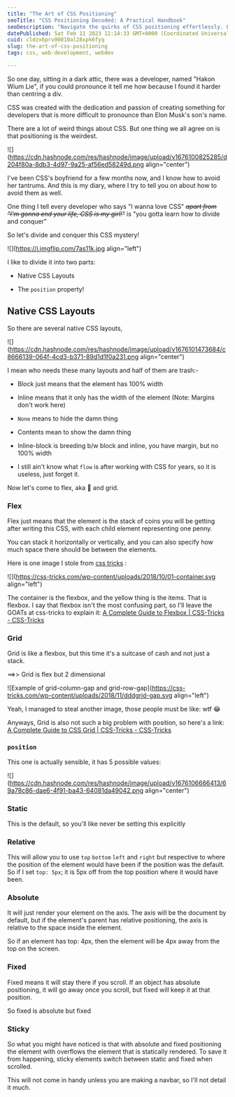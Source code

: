 ```yaml
---
title: "The Art of CSS Positioning"
seoTitle: "CSS Positioning Decoded: A Practical Handbook"
seoDescription: "Navigate the quirks of CSS positioning effortlessly. Learn the art of dividing and conquering for seamless web development."
datePublished: Sat Feb 11 2023 12:14:33 GMT+0000 (Coordinated Universal Time)
cuid: cldzx6prv00010al28xpk6fyq
slug: the-art-of-css-positioning
tags: css, web-development, webdev

---
```


So one day, sitting in a dark attic, there was a developer, named "Hakon Wium Lie", if you could pronounce it tell me how because I found it harder than centring a div.

CSS was created with the dedication and passion of creating something for developers that is more difficult to pronounce than Elon Musk's son's name.

There are a lot of weird things about CSS. But one thing we all agree on is that positioning is the weirdest.

![](https://cdn.hashnode.com/res/hashnode/image/upload/v1676100825285/d204f80a-8db3-4d97-9a25-af56ed58249d.png align="center")

I've been CSS's boyfriend for a few months now, and I know how to avoid her tantrums. And this is my diary, where I try to tell you on about how to avoid them as well.

One thing I tell every developer who says "I wanna love CSS" *<s>apart from "I'm gonna end your life, CSS is my girl!"</s>* is "you gotta learn how to divide and conquer"

So let's divide and conquer this CSS mystery!

![](https://i.imgflip.com/7as11k.jpg align="left")

I like to divide it into two parts:

* Native CSS Layouts
    
* The `position` property!
    

## Native CSS Layouts

So there are several native CSS layouts,

![](https://cdn.hashnode.com/res/hashnode/image/upload/v1676101473684/c8666139-064f-4cd3-b371-89d1d1f0a231.png align="center")

I mean who needs these many layouts and half of them are trash:-

* Block just means that the element has 100% width
    
* Inline means that it only has the width of the element (Note: Margins don't work here)
    
* `None` means to hide the damn thing
    
* Contents mean to show the damn thing
    
* Inline-block is breeding b/w block and inline, you have margin, but no 100% width
    
* I still ain't know what `flow` is after working with CSS for years, so it is useless, just forget it.
    

Now let's come to flex, aka 💪 and grid.

### Flex

Flex just means that the element is the stack of coins you will be getting after writing this CSS, with each child element representing one penny.

You can stack it horizontally or vertically, and you can also specify how much space there should be between the elements.

Here is one image I stole from [css tricks](https://css-tricks.com) :

![](https://css-tricks.com/wp-content/uploads/2018/10/01-container.svg align="left")

The container is the flexbox, and the yellow thing is the items. That is flexbox. I say that flexbox isn't the most confusing part, so I'll leave the GOATs at css-tricks to explain it: [A Complete Guide to Flexbox | CSS-Tricks - CSS-Tricks](https://css-tricks.com/snippets/css/a-guide-to-flexbox/)

### Grid

Grid is like a flexbox, but this time it's a suitcase of cash and not just a stack.

\==&gt;&gt; Grid is flex but 2 dimensional

![Example of grid-column-gap and grid-row-gap](https://css-tricks.com/wp-content/uploads/2018/11/dddgrid-gap.svg align="left")

Yeah, I managed to steal another image, those people must be like: wtf 😂

Anyways, Grid is also not such a big problem with position, so here's a link: [A Complete Guide to CSS Grid | CSS-Tricks - CSS-Tricks](https://css-tricks.com/snippets/css/complete-guide-grid/)

### `position`

This one is actually sensible, it has 5 possible values:

![](https://cdn.hashnode.com/res/hashnode/image/upload/v1676106666413/69a78c86-dae6-4f91-ba43-64081da49042.png align="center")

### Static

This is the default, so you'll like never be setting this explicitly

### Relative

This will allow you to use `top` `bottom` `left` and `right` but respective to where the position of the element would have been if the position was the default. So if I set `top: 5px`; it is 5px off from the top position where it would have been.

### Absolute

It will just render your element on the axis. The axis will be the document by default, but if the element's parent has relative positioning, the axis is relative to the space inside the element.

So if an element has top: 4px, then the element will be 4px away from the top on the screen.

### Fixed

Fixed means it will stay there if you scroll. If an object has absolute positioning, it will go away once you scroll, but fixed will keep it at that position.

So fixed is absolute but fixed

### Sticky

So what you might have noticed is that with absolute and fixed positioning the element with overflows the element that is statically rendered. To save it from happening, sticky elements switch between static and fixed when scrolled.

This will not come in handy unless you are making a navbar, so I'll not detail it much.